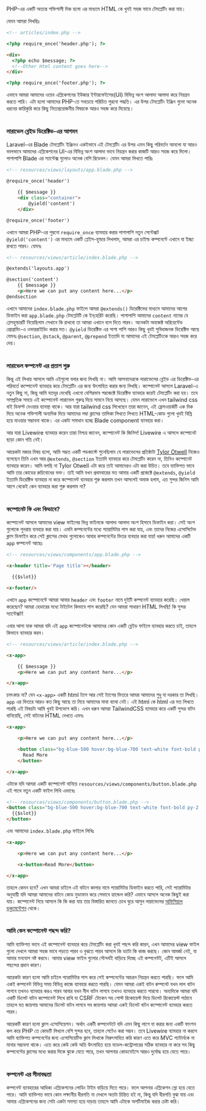 PHP-এর একটি অত্যন্ত শক্তিশালী দিক হলো এর মাধ্যমে HTML কে খুবই সহজ ভাবে টেমপ্লেটিং করা যায়।

যেমন আমরা লিখছিঃ

```html
<!-- articles/index.php -->

<?php require_once('header.php'); ?>

<div>
  <?php echo $message; ?>
  <!--Other Html content goes here-->
</div>

<?php require_once('footer.php'); ?>
```

এভাবে আমরা আমাদের ওয়েব এপ্লিকেশনের ইউজার ইন্টারফেইসের(UI) বিভিন্ন অংশ আলাদা আলাদা করে নিয়ন্ত্রন করতে পারি। এটা হলো আমাদের PHP-তে সবচেয়ে পরিচিত পুরনো পদ্ধতি। এর উপর টেমপ্লেটিং ইঞ্জিন গুলো অনেক ধরনের কারিকুরি করে কিছু নিত্যপ্রয়োজনীয় বিষয়কে আরও সহজ করে দিয়েছে।
<br><br>
### লারাভেল ব্লেইড ডিরেক্টিভ-এর আগমন
Laravel-এর Blade টেমপ্লেটিং ইঞ্জিনও একইভাবে এই টেমপ্লেটিং এর উপর এমন কিছু পরিবর্তন আনলো যা আরও ভালভাবে আমাদের এপ্লিকেশনের UI-এর বিভিন্ন অংশ আলাদা ভাবে নিয়ন্ত্রন করার কাজটি আরও সহজ করে দিলো। পাশাপাশি Blade এর স্যান্টেক্স গুলোও অনেক বেশি রিডেবল। যেমন আমরা লিখতে পারিঃ

```html
<!-- resources/views/layouts/app.blade.php -->

@require_once('header')

    {{ $message }}
    <div class="container">
        @yield('content')
    </div>

@require_once('footer')

```

এখানে আমরা PHP-এর পুরনো `require_once` ব্যাবহার করার পাশাপাশি নতুন সেন্টেক্সট `@yield('content')` এর মাধ্যমে একটি প্লেইস-হুল্ডার লিখলাম, আমরা এর চাইল্ড কম্পনেন্টে এখানে যা ইচ্ছা রাখতে পারব। যেমনঃ

```html
<!-- resources/views/article/index.blade.php -->

@extends('layouts.app')

@section('content')
    {{ $message }}
    <p>Here we can put any content here...</p>
@endsection
```

এখানে আমাদের `index.blade.php` ফাইলে আমরা `@extends()` ডিরেক্টিভের মাধ্যমে আমাদের আগের ডিফাইন করা `app.blade.php` টেমপ্লেটটি কে ইন্‌হেরিট করেছি। পাশাপাশি আমাদের `content` নামের যে প্লেসহুল্ডারটি নিয়েছিলাম সেখানে কি রাখবো তা আমরা এখানে বলে দিতে পারব। অনেকটা অবজেক্ট অরিয়েন্টেড প্রোগ্রামিং-এ ওভাররাইডিং করার মত। `@yield` ডিরেক্টিভ এর পাশা পাশি আরও কিছু খুবই সুবিধাজনক ডিরেক্টিভ আছে যেমনঃ `@section`, `@stack`,  `@parent`, `@prepend` ইত্যাদি যা আমাদের এই টেমপ্লেটিংকে আরও সহজ করে দেয়।
<br><br>
### লারাভেল কম্পনেন্ট এর প্রতাপ শুরু

কিন্তু এই লিখায় আসলে আমি এইগুলো বলার জন্য লিখছি না। আমি আপনাদেরকে লারাভেলের ব্লেইড এর ডিরেক্টিভ-এর পরিবর্তে কম্পোনেন্ট ব্যাবহার করে টেমপ্লেটিং এর জন্য উৎসাহিত করার জন্য লিখছি। কম্পোনেন্ট আসলে Laravel-এ নতুন কিছু না, কিন্তু আমি যতদূর দেখেছি এখনো বেশিরভাব পরজেক্টে ডিরেক্টিভ ব্যাবহার করেই টেমপ্লেটিং করা হয়। তবে সাম্প্রতিক সময়ে এই কম্পোনেন্ট লারাভেল গুরুত্ব দিয়ে সামনে নিয়ে আসছে। যেমন লারাভেলে এখন tailwind css বাই ডিফল্ট দেওয়ার ব্যাবস্থা থাকে। আর যারা tailwind css লিখেছেন তারা জানেন, এই ফ্রেমওয়ার্কটি এক দিক দিয়ে অনেক শক্তিশালী অন্যদিক দিয়ে আমাদের লম্বা ক্লাসের তালিকা লিখতে লিখতে HTML-কোড গুলো খুবই বিস্রি হয়ে যাওয়ার সম্ভাবনা থাকে। এর একটা সমাধান হচ্ছে Blade component ব্যাবহার করা।

আর যারা Livewire ব্যাবহার করেন তারা নিশ্চয় জানেন, কম্পোনেন্ট কি জিনিস! Livewire এ আসলে কম্পোনেট ছাড়া কোন গতি নেই।

আরেকটা মজার বিষয় হলো, আমি সম্ভত একটি পডকাস্টে শুনেছিলাম যে লারাভেলের প্রতিষ্ঠাটা [Tylor Otwell](https://twitter.com/taylorotwell) নিজেও বলেছেন তিনি এখন আর `@extends`, `@section` ইত্যাদি ব্যাবহার করে টেমপ্লেটিং করেন না, তিনিও কম্পোনেট ব্যাবহার করেন। আমি বলছি না Tylor Otwell এটা করে তাই আমাদেরও এটা করা উচিত। তবে ব্যাক্তিগত ভাবে আমি তার কোডের রুচিবোধের ভক্ত। তাই আমি যখন প্রথমবারের মত আমার একটি প্রজেক্টে `@extends`, `@yield` ইত্যাদি ডিরেক্টিভ ব্যাবহার না করে কম্পোনেন্ট ব্যাবহার শুরু করলাম তখন আসলেই অবাক হলাম, এত সুন্দর জিনিস আমি আগে থেকেই কেন ব্যাবহার করা শুরু করলাম না?
<br><br>

### কম্পোনেট কি এবং কিভাবে?
কম্পোনেন্ট আসলে আমাদের view ফাইলের ভিন্ন ফাইলকে আলাদা আলাদা অংশ হিসাবে ডিফাইন করা। সেই অংশ গুলোকে পুনরায় ব্যবহার করা যায়। এমনি কম্পনেন্টের মধ্যে প্যারামিটার পাস করা যায়, এবং তাদের নিজের এসোসিটেভ ক্লাস ডিফাইন করে সেই ক্লাসের মেথড গুলোকেও আবার কম্পনেন্টের ভিতর ব্যবহার করা যায়! ধরুন আমাদের একটি `app` কম্পনেন্ট আছেঃ

```html
<!-- resources/views/components/app.blade.php -->

<x-header title='Page title'></header>

  {{$slot}}

<x-footer/>
```

এখানে `app` কম্পোনেন্টে আমরা আবার `header` এবং `footer` নামে দুইটি কম্পনেন্ট ব্যাবহার করেছি। খেয়াল করেছেন? আমরা হেডারের মধ্যে টাইটেল কিভাবে পাস করেছি? যেন আমরা সাধারণ HTML লিখছি! কি সুন্দর স্যান্টেক্সট!


এবার আসা যাক আমরা যদি এই `app` কম্পোনেন্টকে আমাদের কোন একটি ব্লেইড ফাইলে ব্যাবহার করতে চাই, তাহলে কিভাবে ব্যাবহার করব।

```html
<!-- resources/views/article/index.blade.php -->

<x-app>

    {{ $message }}
    <p>Here we can put any content here...</p>

</x-app>
```

চমৎকার না? যেন `<x-app>` একটি html ট্যাগ আর সেই ট্যাগের ভিতরে আমরা আমাদের শুধু যা দরকার তা লিখছি। `app` এর ভিতরে আরও কত কিছু আছে তা নিয়ে আমাদের মাথা ব্যাথা নেই। এই html কে html এর মত লিখতে পারছি এই বিষয়টা আমি খুবই উপভোগ করি। এখন ধরুন আমরা TailwindCSS ব্যাবহার করে একটি সুন্দর বাটন বানিয়েছি, সেই বাটনের HTML দেখতে এমনঃ

```html
<x-app>

    <p>Here we can put any content here...</p>

    <button class="bg-blue-500 hover:bg-blue-700 text-white font-bold py-2 px-4 rounded">
      Read More
    </button>

</x-app>
```

এটাকে যদি আমরা একটি কম্পোনেন্ট বানিয়ে `resources/views/components/button.blade.php` এই পাথে নতুন একটি ফাইল লিখি এভাবেঃ

```html
<!-- resources/views/components/button.blade.php -->
<button class="bg-blue-500 hover:bg-blue-700 text-white font-bold py-2 px-4 rounded">
  {{$slot}}
</button>
```

এবং আমাদের `index.blade.php` ফাইলে লিখিঃ

```html
<x-app>

    <p>Here we can put any content here...</p>

    <x-button>Read More</button>

</x-app>
```

তাহলে কেমন হবে? এখন আমরা চাইলে এই বাটনে কালার নামে প্যারামিটার ডিফাইন করতে পারি, সেই প্যারামিটার অনুযায়ী যদি আমরা আমাদের বাটনে কোড মুডাফান করে সেভাবে হ্যান্ডেল করি? এভাবে আসলে অনেক কিছুই করা যায়। কম্পোনেন্ট নিয়ে আসলে কি কি করা যায় তার বিস্তারিত জানতে চোখ ঘুরে আসুন লারাভেলের [অফিসিয়াল ডকুমেন্টেশন](https://laravel.com/docs/8.x/blade#components) থেকে।
<br><br>
### আমি কেন কম্পোনেন্ট পছন্দ করি?
আমি ব্যাক্তিগত ভাবে এই কম্পোনেন্ট ব্যাবহার করে টেমপ্লেটিং করা খুবই পছন্দ করি কারন, এখন আমাদের view ফাইল গুলো দেখলে আমরা সহজ ভাবে পড়তে পারব ও বুঝতে পারব আসলে কি ড্যাটা কি কাজ করছে। কোন আবর্জা নেই, যা আমার মনযোগ নষ্ট করবে। আমার view ফাইল গুলোর সৌন্দর্যই বাড়িয়ে দিচ্ছে এই কম্পনেন্টট, এটিই আসলে পছন্দের প্রধান কারণ।

আরেকটা কারণ হলো আমি চাইলে প্যারামিটার পাস করে সেই কম্পনেন্টের আচরন নিয়ন্ত্রন করতে পারছি। ফলে আমি একই কম্পনেন্ট বিভিন্ন সময় বিভিন্ন কাজে ব্যাবহার করতে পারছি। যেমন আমরা একই বাটন কম্পনেট যখন লাল বাটন লাগবে তখনও ব্যাবহার করএ পারব আবার যখন নীল বাটন লাগবে তখনও ব্যাবহার করতে পারবো। অন্যদিকে আমরা যদি একটি ডিলেট বাটন কম্পোনেন্ট লিখে রাখি যা CSRF টোকেন সহ পোস্ট রিকোয়েস্ট দিয়ে ডিলেট রিকোয়েস্ট পাঠাবে তাহলে যত জায়গায় আমাদের ডিলেট বাটন লাগবে সব জায়গায় আমরা একই ডিলেট বাটন কম্পোনেন্ট ব্যাবহার করতে পারব।

আরেকটি কারণ হলো ক্লাস এসোসিয়েশন। অর্থাৎ একটী কম্পনেন্টটে যদি এমন কিছু লাগে যা করার জন্য একটি ফাংশন কল করে PHP তে কোডটি লিখলে বেশি সুন্দর হবে, তাহলে সেটেও করা সম্ভব। তবে Livewire ব্যাবহার না করলে আমি ব্যাক্তিগত কম্পনেন্টের জন্য এসোসিয়েটিভ ক্লাস লিখাকে নিরুৎসাহিত করি কারণ এতে করে MVC প্যাটার্নকে না মানার সম্ভাবনা থাকে। এতে করে কেউ কেউ অতি উৎসাহিত হয়ে মডেল-কন্ট্রোলারের সঠিক ব্যাবহার না করে সব কিছু কম্পনেন্টের ক্লাসের মধ্যে করার দিকে ঝুকে যেতে পারে, তখন আপনার কোডবেইসে আরও দুর্বোদ্ধ হয়ে যেতে পারে।
<br><br>
### কম্পনেন্ট এর সীমাবদ্ধতা
কম্পনেন্ট ব্যাবহারের আধিক্য এপ্লিকেশনের লোডিং টাইম বাড়িয়ে দিতে পারে। ফলে আপনার এপ্লিকেশন স্লো হয়ে যেতে পারে। আমি ব্যাক্তিগত ভাবে কোন লক্ষ্যনীয় ধীরগতি না দেখলে অতটা চিন্তিত হই না, কিন্তু যদি ধীরগতি বুঝা যায় এবং আমার এপ্লিকেশনের জন্য সেটা একটা সমস্যা হয়ে দাড়ায় তাহলে আমি এটাকে অপটিমাইজ করার চেষ্টা করি।
